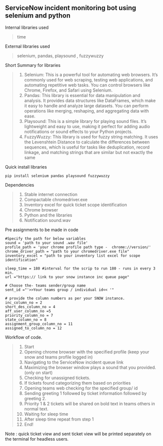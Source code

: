 ServiceNow incident monitoring bot using selenium and python
------------------------------------------------------------
Internal libraries used 

  >time

External libraries used

  >selenium, pandas, playsound , fuzzywuzzy

Short Summary for libraries
>1. Selenium: This is a powerful tool for automating web browsers. It’s commonly used for web scraping, testing web applications, and automating repetitive web tasks. 	You can control browsers like Chrome, Firefox, and Safari using Selenium.
>2. Pandas: This library is essential for data manipulation and analysis. It provides data structures like DataFrames, which make it easy to handle and analyze large 	datasets. You can perform operations like merging, reshaping, and aggregating data with ease.
>3. Playsound: This is a simple library for playing sound files. It’s lightweight and easy to use, making it perfect for adding audio notifications or sound effects to 	your Python projects.
>4. FuzzyWuzzy: This library is used for fuzzy string matching. It uses the Levenshtein Distance to calculate the differences between sequences, which is useful for 	tasks like deduplication, record linkage, and matching strings that are similar but not exactly the same


Quick install libraries 

	pip install selenium pandas playsound fuzzywuzzy

Dependencies
  
> 1. Stable internet connection
> 2. Compactable chromedriver.exe
> 3. Inventory excel for quick ticket scope identification
> 4. Chrome browser
> 5. Python and the libraries
> 6. Notification sound.wav 

Pre assignments to be made in code

	#Specify the path for below variables
	sound = 'path to your sound .wav file'
	profile_path = 'your chrome profile path type -  chrome://version/'
	chrome_driver_path = "path to your chromedriver.exe file"
	inventory_excel = "path to your inventory list excel for scope identification"

	sleep_time = 180 #interval for the scrip to run 180 - runs in every 3 min.
	url ="https:// link to your snow instance inc queue page"

	# Choose the- teams sender/group name
	sent_id ="'>>Your teams group / individual id<< '"

	# provide the column numbers as per your SNOW instance.
	inc_column_no = 2
	short_des_column_no = 4
	aff_user_column_no =5
	priority_column_no = 7
	state_column_no = 8
	assignment_group_column_no = 11
	assigned_to_column_no = 12

Workflow of code.

> 1. Start
> 2. Opening chrome browser with the specified profile (keep your snow and teams profile logged in)
> 3. Navigating to the ServiceNow incident queue link
> 4. Maximizing the browser window plays a sound that you provided.(only on start)
> 5. Checking for unassigned tickets.
> 6. If tickets found categorizing them based on priorities
> 7. Opening teams web checking for the specified group/ id 
> 8. Sending greeting 1 followed by ticket information followed by greeting 2.
> 9. Priority 1 & 2 tickets will be shared on bold text in teams others in normal text.
> 10. Waiting for sleep time 
> 11. After sleep time repeat from step 1
> 12. End!

Note : quick ticket view and sent ticket view will be printed separately on the terminal for headless users.
